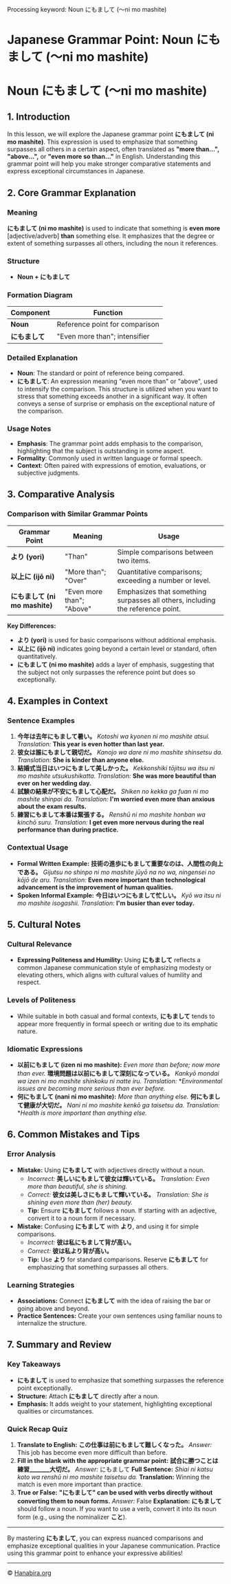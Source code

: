 Processing keyword: Noun にもまして (〜ni mo mashite)
# Japanese Grammar Point: Noun にもまして (〜ni mo mashite)
# Noun にもまして (〜ni mo mashite)
## 1. Introduction
In this lesson, we will explore the Japanese grammar point **にもまして (ni mo mashite)**. This expression is used to emphasize that something surpasses all others in a certain aspect, often translated as **"more than...", "above...",** or **"even more so than..."** in English. Understanding this grammar point will help you make stronger comparative statements and express exceptional circumstances in Japanese.
## 2. Core Grammar Explanation
### Meaning
**にもまして (ni mo mashite)** is used to indicate that something is **even more** [adjective/adverb] **than** something else. It emphasizes that the degree or extent of something surpasses all others, including the noun it references.
### Structure
- **Noun + にもまして**
### Formation Diagram
| Component | Function                         |
|-----------|----------------------------------|
| **Noun**  | Reference point for comparison   |
| **にもまして** | "Even more than"; intensifier |
### Detailed Explanation
- **Noun**: The standard or point of reference being compared.
- **にもまして**: An expression meaning "even more than" or "above", used to intensify the comparison.
This structure is utilized when you want to stress that something exceeds another in a significant way. It often conveys a sense of surprise or emphasis on the exceptional nature of the comparison.
### Usage Notes
- **Emphasis**: The grammar point adds emphasis to the comparison, highlighting that the subject is outstanding in some aspect.
- **Formality**: Commonly used in written language or formal speech.
- **Context**: Often paired with expressions of emotion, evaluations, or subjective judgments.
## 3. Comparative Analysis
### Comparison with Similar Grammar Points
| Grammar Point    | Meaning                   | Usage                                    |
|------------------|---------------------------|------------------------------------------|
| **より (yori)**        | "Than"                    | Simple comparisons between two items.    |
| **以上に (ijō ni)**     | "More than"; "Over"        | Quantitative comparisons; exceeding a number or level. |
| **にもまして (ni mo mashite)** | "Even more than"; "Above" | Emphasizes that something surpasses all others, including the reference point. |
**Key Differences:**
- **より (yori)** is used for basic comparisons without additional emphasis.
- **以上に (ijō ni)** indicates going beyond a certain level or standard, often quantitatively.
- **にもまして (ni mo mashite)** adds a layer of emphasis, suggesting that the subject not only surpasses the reference point but does so exceptionally.
## 4. Examples in Context
### Sentence Examples
1. **今年は去年にもまして暑い。**
   *Kotoshi wa kyonen ni mo mashite atsui.*
   *Translation:* **This year is even hotter than last year.**
2. **彼女は誰にもまして親切だ。**
   *Kanojo wa dare ni mo mashite shinsetsu da.*
   *Translation:* **She is kinder than anyone else.**
3. **結婚式当日はいつにもまして美しかった。**
   *Kekkonshiki tōjitsu wa itsu ni mo mashite utsukushikatta.*
   *Translation:* **She was more beautiful than ever on her wedding day.**
4. **試験の結果が不安にもまして心配だ。**
   *Shiken no kekka ga fuan ni mo mashite shinpai da.*
   *Translation:* **I'm worried even more than anxious about the exam results.**
5. **練習にもまして本番は緊張する。**
   *Renshū ni mo mashite honban wa kinchō suru.*
   *Translation:* **I get even more nervous during the real performance than during practice.**
### Contextual Usage
- **Formal Written Example:**
  **技術の進歩にもまして重要なのは、人間性の向上である。**
  *Gijutsu no shinpo ni mo mashite jūyō na no wa, ningensei no kōjō de aru.*
  *Translation:* **Even more important than technological advancement is the improvement of human qualities.**
- **Spoken Informal Example:**
  **今日はいつにもまして忙しい。**
  *Kyō wa itsu ni mo mashite isogashii.*
  *Translation:* **I'm busier than ever today.**
## 5. Cultural Notes
### Cultural Relevance
- **Expressing Politeness and Humility:** Using **にもまして** reflects a common Japanese communication style of emphasizing modesty or elevating others, which aligns with cultural values of humility and respect.
### Levels of Politeness
- While suitable in both casual and formal contexts, **にもまして** tends to appear more frequently in formal speech or writing due to its emphatic nature.
### Idiomatic Expressions
- **以前にもまして (izen ni mo mashite):** *Even more than before; now more than ever.*
  **環境問題は以前にもまして深刻になっている。**
  *Kankyō mondai wa izen ni mo mashite shinkoku ni natte iru.*
  *Translation:* **Environmental issues are becoming more serious than ever before.*
- **何にもまして (nani ni mo mashite):** *More than anything else.*
  **何にもまして健康が大切だ。**
  *Nani ni mo mashite kenkō ga taisetsu da.*
  *Translation:* **Health is more important than anything else.*
## 6. Common Mistakes and Tips
### Error Analysis
- **Mistake:** Using **にもまして** with adjectives directly without a noun.
  - *Incorrect:* **美しいにもまして彼女は輝いている。**
    *Translation:* *Even more than beautiful, she is shining.*
  - *Correct:* **彼女は美しさにもまして輝いている。**
    *Translation:* *She is shining even more than (her) beauty.*
  - **Tip:** Ensure **にもまして** follows a noun. If starting with an adjective, convert it to a noun form if necessary.
- **Mistake:** Confusing **にもまして** with **より**, and using it for simple comparisons.
  - *Incorrect:* **彼は私にもまして背が高い。**
  - *Correct:* **彼は私より背が高い。**
  - **Tip:** Use **より** for standard comparisons. Reserve **にもまして** for emphasizing that something surpasses all others.
### Learning Strategies
- **Associations:** Connect **にもまして** with the idea of raising the bar or going above and beyond.
- **Practice Sentences:** Create your own sentences using familiar nouns to internalize the structure.
## 7. Summary and Review
### Key Takeaways
- **にもまして** is used to emphasize that something surpasses the reference point exceptionally.
- **Structure:** Attach **にもまして** directly after a noun.
- **Emphasis:** It adds weight to your statement, highlighting exceptional qualities or circumstances.
### Quick Recap Quiz
1. **Translate to English:**
   **この仕事は前にもまして難しくなった。**
   *Answer:* This job has become even more difficult than before.
2. **Fill in the blank with the appropriate grammar point:**
   **試合に勝つことは練習_______大切だ。**
   *Answer:* にもまして
   **Full Sentence:** *Shiai ni katsu koto wa renshū ni mo mashite taisetsu da.*
   **Translation:** Winning the match is even more important than practice.
3. **True or False:**
   **"にもまして" can be used with verbs directly without converting them to noun forms.**
   *Answer:* False
   **Explanation:** **にもまして** should follow a noun. If you want to use a verb, convert it into its noun form (e.g., using the nominalizer **こと**).

---
By mastering **にもまして**, you can express nuanced comparisons and emphasize exceptional qualities in your Japanese communication. Practice using this grammar point to enhance your expressive abilities!


---

© [Hanabira.org](https://hanabira.org)
